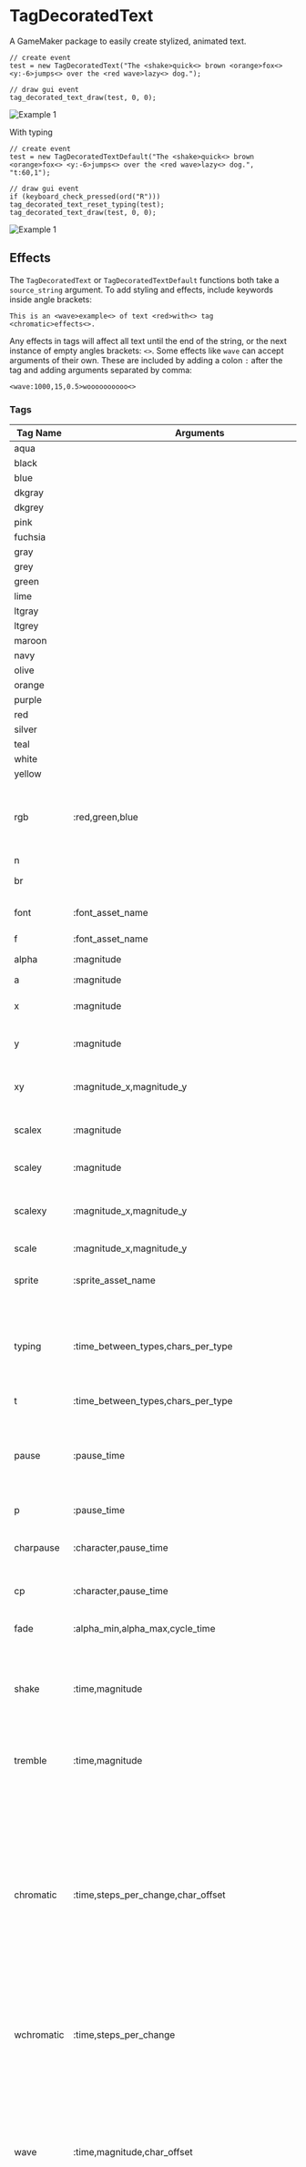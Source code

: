 # TagDecoratedText
A GameMaker package to easily create stylized, animated text.

```
// create event
test = new TagDecoratedText("The <shake>quick<> brown <orange>fox<> <y:-6>jumps<> over the <red wave>lazy<> dog.");

// draw gui event
tag_decorated_text_draw(test, 0, 0);
```

![Example 1](https://github.com/evanconway/tagdecoratedtext/blob/main/example%20gifs/example1.gif)

With typing

```
// create event
test = new TagDecoratedTextDefault("The <shake>quick<> brown <orange>fox<> <y:-6>jumps<> over the <red wave>lazy<> dog.", "t:60,1");

// draw gui event
if (keyboard_check_pressed(ord("R"))) tag_decorated_text_reset_typing(test);
tag_decorated_text_draw(test, 0, 0);
```

![Example 1](https://github.com/evanconway/tagdecoratedtext/blob/main/example%20gifs/example_typing1.gif)

## Effects

The `TagDecoratedText` or `TagDecoratedTextDefault` functions both take a `source_string` argument. To add styling and effects, include keywords inside angle brackets: 

`This is an <wave>example<> of text <red>with<> tag <chromatic>effects<>.`

Any effects in tags will affect all text until the end of the string, or the next instance of empty angles brackets: `<>`. Some effects like `wave` can accept arguments of their own. These are included by adding a colon `:` after the tag and adding arguments separated by comma:

`<wave:1000,15,0.5>woooooooooo<>`

### Tags
| Tag Name  | Arguments | Description   |
| --------  | --------- | -----------   |
| aqua      |           | color         |
| black     |           | color         |
| blue      |           | color         |
| dkgray    |           | color         |
| dkgrey    |           | color         |
| pink      |           | color         |
| fuchsia   |           | color         |
| gray      |           | color         |
| grey      |           | color         |
| green     |           | color         |
| lime      |           | color         |
| ltgray    |           | color         |
| ltgrey    |           | color         |
| maroon    |           | color         |
| navy      |           | color         |
| olive     |           | color         |
| orange    |           | color         |
| purple    |           | color         |
| red       |           | color         |
| silver    |           | color         |
| teal      |           | color         |
| white     |           | color         |
| yellow    |           | color         |
| rgb       | :red,green,blue | Create a color from the given red, green, and blue values between 0 and 255. |
| n         |           | Start a new line. |
| br        |           | Start a new line. Alias for "n." |
| font      | :font_asset_name | Change the font to the given font asset. |
| f         | :font_asset_name | Alias for "font." |
| alpha     | :magnitude | Set the alpha value of the text. |
| a         | :magnitude | Alias for "alpha." |
| x         | :magnitude | Offset the text horizontally by the given value. |
| y         | :magnitude | Offset the text vertically by the given value. |
| xy        | :magnitude_x,magnitude_y | Offset the text horizontally and vertically by the given values. |
| scalex    | :magnitude | Scale text horizontally by the given value. |
| scaley    | :magnitude | Scale text vertically by the given value. |
| scalexy   | :magnitude_x,magnitude_y | Scale text horizontally and vertically by the given values. |
| scale     | :magnitude_x,magnitude_y | Alias for "scalexy." |
| sprite    | :sprite_asset_name | Turns next character into the given sprite asset. |
| typing    | :time_between_types,chars_per_type | Sets new typing arguments. Time between types is given in milliseconds. Chars per type does not need to be an integer. |
| t         | :time_between_types,chars_per_type | Alias for "typing." |
| pause     | :pause_time   | When typing, pause the given time in milliseconds. Note that this will have no effect if used on a space character. |
| p         | :pause_time   | Alias for "pause." |
| charpause | :character,pause_time | Sets typing to pause for the given character the given time in milliseconds. |
| cp        | :character,pause_time | Alias for "charpause." |
| fade      | :alpha_min,alpha_max,cycle_time | Animates text with alpha fading. Cycle time is in milliseconds. |
| shake     | :time,magnitude | Animates the text with a shaking effect. Time is in milliseconds and magnitude is the pixel offset. |
| tremble   | :time,magnitude | Animates each character with a shake effect. Time is in milliseconds and magnitude is the pixel offset. |
| chromatic | :time,steps_per_change,char_offset | Animates the text by shifting colors through an rgb cycle. Time is the time in milliseconds between each cycle change. Steps_per_change affects how quickly the colors change. Char_offset argument affects how different the color is between each character. |
| wchromatic| :time,steps_per_change | Animates the text with a color changing affect like `chromatic`, but affects all characters the same. |
| wave      | :time,magnitude,char_offset | Animates the text with a wave effect. Time is given in milliseconds. Magnitude is the max number of pixels offset. Char_offset is how much height variation there is between each character. |
| float     | :time,magnitude | Animates the text with a floating effect. Time is given in milliseconds. Magnitude is the max number of pixels offset. |
| blink     | :alpha_min,alpha_max,cycle_time | Animates the text with a blinking effect. Cycle time is in milliseconds.
| twitch    | :count,magnitude,offset_time,wait_time_min,wait_time_max | Animates the text with a twitching animation. Sometimes, individual characters will be offset by the given magnitude. All times are in milliseconds. |
| fadein    | :time | Animation for typing. Makes text alpha increase until visible. Fade in occurs over given time in milliseconds.
| risein    | :time,offset | Animation for typing. Makes text rise into place. Movement occurs over given time in milliseconds from given offset in pixels. |

## Core Functions

`TagDecoratedText`
 
Create a new **TagDecoratedText** instance.

_Full function name:_  `TagDecoratedText(source_string, [width], [height])`
 
_Returns:_  `Struct.TagDecoratedText`

| Name        | DataType    |  Purpose   |
| ----------- | ----------- | -----------|
| source_string | String | String with decorative tags. |
| width | Real | Maximum width of the text. |
| height | Real | Maximum height of the text. |
---

`TagDecoratedTextDefault`

Create a new **TagDecoratedText** instance with default effects applied to entire text.

_Full function name:_  `TagDecoratedTextDefault(source_string, default_effects, [width], [height])`
 
_Returns:_  `Struct.TagDecoratedText`

| Name        | DataType    |  Purpose   |
| ----------- | ----------- | -----------|
| source_string | String | String with decorative tags. |
| default_effects | String | Default effects. |
| width | Real | Maximum width of the text. |
| height | Real | Maximum height of the text. |
---

`tag_decorated_text_draw`

Updates and draws the given TagDecoratedText instance.

_Full function name:_  `tag_decorated_text_draw(tag_decorated_text, x, y, [update_time_ms])`
 
_Returns:_  NA(`undefined`)

| Name        | DataType    |  Purpose   |
| ----------- | ----------- | -----------|
| tag_decorated_text | Struct.TagDecoratedText | TagDecoratedText instance to draw. |
| x | Real | X position to draw text. |
| y | Real | Y position to draw text. |
| update_time_ms | Real | Amount of time in milliseconds to update animations and typing state. |
---

`tag_decorated_text_reset_typing`

Resets typing state of given tag_decorated_text instance. TagDecoratedText instances are "typed" by default. This function must be called before typing update will have any effect.

_Full function name:_  `tag_decorated_text_reset_typing(tag_decorated_text)`
 
_Returns:_  NA(`undefined`)

| Name        | DataType    |  Purpose   |
| ----------- | ----------- | -----------|
| tag_decorated_text | Struct.TagDecoratedText | TagDecoratedText instance to reset typing state of. |
---

`tag_decorated_text_advance`

Advances typing state in a logical way. If the current page is not typed, current page typing state is set to finished. If current page is typed, text is advanced to the next page.

_Full function name:_  `tag_decorated_text_advance(tag_decorated_text)`
 
_Returns:_  NA(`undefined`)

| Name        | DataType    |  Purpose   |
| ----------- | ----------- | -----------|
| tag_decorated_text | Struct.TagDecoratedText | TagDecoratedText instance to advance typing state of. |
---



`tag_decorated_text_update`

Updates the given TagDecoratedText instance by the given time in ms. If no time is specified the TagDecoratedText instance is updated by time in ms of 1 frame of the current game speed.

_Full function name:_  `tag_decorated_text_update(tag_decorated_text, [update_time_ms])`
 
_Returns:_  NA(`undefined`)

| Name        | DataType    |  Purpose   |
| ----------- | ----------- | -----------|
| tag_decorated_text | Struct.TagDecoratedText | TagDecoratedText instance to advance typing state of. |
| update_time_ms | Real | Amount of time in milliseconds to update animations and typing state by. |
---

`tag_decorated_text_draw_no_update`

Draws the given TagDecoratedText instance without updating it.

_Full function name:_  `tag_decorated_text_draw_no_update(tag_decorated_text, x, y)`
 
_Returns:_  NA(`undefined`)

| Name        | DataType    |  Purpose   |
| ----------- | ----------- | -----------|
| tag_decorated_text | Struct.TagDecoratedText | TagDecoratedText instance to draw. |
| x | Real | X position to draw text. |
| y | Real | Y position to draw text. |
---

`tag_decorated_text_reset_animations`

Resets the state of all animations of the given TagDecoratedText instance.

_Full function name:_  `tag_decorated_text_reset_animations(tag_decorated_text)`
 
_Returns:_  NA(`undefined`)

| Name        | DataType    |  Purpose   |
| ----------- | ----------- | -----------|
| tag_decorated_text | Struct.TagDecoratedText | TagDecoratedText instance to reset animation state of. |
---

`tag_decorated_text_type_current_page`

Sets the typing state of the current page to finished.

_Full function name:_  `tag_decorated_text_type_current_page(tag_decorated_text)`
 
_Returns:_  NA(`undefined`)

| Name        | DataType    |  Purpose   |
| ----------- | ----------- | -----------|
| tag_decorated_text | Struct.TagDecoratedText | TagDecoratedText instance to set typing state of. |
---

`tag_decorated_text_get_current_page_typing_finished`

Indicates if the current page is finished typing.

_Full function name:_  `tag_decorated_text_get_current_page_typing_finished(tag_decorated_text)`
 
_Returns:_  (`Bool`)

| Name        | DataType    |  Purpose   |
| ----------- | ----------- | -----------|
| tag_decorated_text | Struct.TagDecoratedText | TagDecoratedText instance to get typing state of. |
---

`tag_decorated_text_type_all_pages`

Sets the typing state of all pages to finished.

_Full function name:_  `tag_decorated_text_type_all_pages(tag_decorated_text)`
 
_Returns:_  NA(`undefined`)

| Name        | DataType    |  Purpose   |
| ----------- | ----------- | -----------|
| tag_decorated_text | Struct.TagDecoratedText | TagDecoratedText instance to set typing state of. |
---

`tag_decorated_text_get_typing_finished`

Returns true if typing is completely finished for all pages.

_Full function name:_  `tag_decorated_text_get_typing_finished(tag_decorated_text)`
 
_Returns:_  (`Bool`)

| Name        | DataType    |  Purpose   |
| ----------- | ----------- | -----------|
| tag_decorated_text | Struct.TagDecoratedText | TagDecoratedText instance to get typing state of. |
---

`tag_decorated_text_page_next`

Go to the next page.

_Full function name:_  `tag_decorated_text_page_next(tag_decorated_text)`
 
_Returns:_  NA(`undefined`)

| Name        | DataType    |  Purpose   |
| ----------- | ----------- | -----------|
| tag_decorated_text | Struct.TagDecoratedText | TagDecoratedText instance to go to next page of. |
---

`tag_decorated_text_page_previous`

Go to the previous page.

_Full function name:_  `tag_decorated_text_page_previous(tag_decorated_text)`
 
_Returns:_  NA(`undefined`)

| Name        | DataType    |  Purpose   |
| ----------- | ----------- | -----------|
| tag_decorated_text | Struct.TagDecoratedText | TagDecoratedText instance to go to previous page of. |
---

`tag_decorated_text_get_page_count`

Get the number of pages.

_Full function name:_  `tag_decorated_text_get_page_count(tag_decorated_text)`
 
_Returns:_  (`Real`)

| Name        | DataType    |  Purpose   |
| ----------- | ----------- | -----------|
| tag_decorated_text | Struct.TagDecoratedText | TagDecoratedText instance to get page count of. |
---

`tag_decorated_text_get_current_page_index`

Get the index of the current page.

_Full function name:_  `tag_decorated_text_get_current_page_index(tag_decorated_text)`
 
_Returns:_  (`Real`)

| Name        | DataType    |  Purpose   |
| ----------- | ----------- | -----------|
| tag_decorated_text | Struct.TagDecoratedText | TagDecoratedText instance to get page index of. |
---

`tag_decorated_text_get_width`

Returns the width of the given TagDecoratedText instance.

_Full function name:_  `tag_decorated_text_get_width(tag_decorated_text)`
 
_Returns:_  (`Real`)

| Name        | DataType    |  Purpose   |
| ----------- | ----------- | -----------|
| tag_decorated_text | Struct.TagDecoratedText | TagDecoratedText instance to get width of. |
---

`tag_decorated_text_get_height`

Returns the height of the given TagDecoratedText instance.

_Full function name:_  `tag_decorated_text_get_height(tag_decorated_text)`
 
_Returns:_  (`Real`)

| Name        | DataType    |  Purpose   |
| ----------- | ----------- | -----------|
| tag_decorated_text | Struct.TagDecoratedText | TagDecoratedText instance to get height of. |
---

`tag_decorated_text_set_on_type_callback`

Set the callback function that's invoked whenever a type event occurs.

_Full function name:_  `tag_decorated_text_set_on_type_callback(tag_decorated_text, on_type_callback)`
 
_Returns:_  NA(`undefined`)

| Name        | DataType    |  Purpose   |
| ----------- | ----------- | -----------|
| tag_decorated_text | Struct.TagDecoratedText | TagDecoratedText instance to set on type callback of. |
| on_type_callback | Function | Callback function invoked on character type. |
---

`tag_decorated_text_set_character_on_type_callback`

Set the callback function that's invoked whenever a type event occurs for a specific character.

_Full function name:_  `tag_decorated_text_set_character_on_type_callback(tag_decorated_text, character_index, on_type_callback)`

_Returns:_  NA(`undefined`)

| Name        | DataType    |  Purpose   |
| ----------- | ----------- | -----------|
| tag_decorated_text | Struct.TagDecoratedText | TagDecoratedText instance to set character on type callback of. |
| character_index | Real | Index of character to receive on type callback. |
| on_type_callback | Function | Callback function invoked on character type. |
---

`tag_decorated_text_set_typing_params`

Set the time between types and characters per type.

_Full function name:_  `tag_decorated_text_set_typing_params(tag_decorated_text, time_between_types_ms, chars_per_type)`

_Returns:_  NA(`undefined`)

| Name        | DataType    |  Purpose   |
| ----------- | ----------- | -----------|
| tag_decorated_text | Struct.TagDecoratedText | TagDecoratedText instance to set typing params of. |
| time_between_types_ms | Real | Time in milliseconds between type events. |
| chars_per_type | Real | Number of characters typed per type event. |
---
